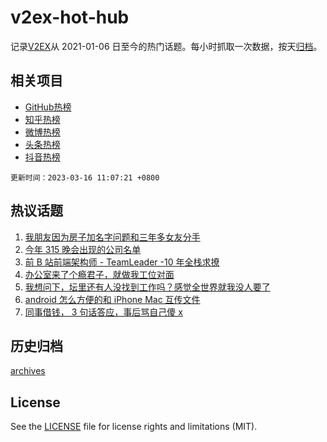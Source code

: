 # v2ex-hot-hub

 记录[V2EX](https://www.v2ex.com/)从 2021-01-06 日至今的热门话题。每小时抓取一次数据，按天[归档](archives)。
 
 ## 相关项目

- [GitHub热榜](https://github.com/snaildev/github-hot-hub)
- [知乎热榜](https://github.com/snaildev/zhihu-hot-hub)
- [微博热榜](https://github.com/snaildev/weibo-hot-hub)
- [头条热榜](https://github.com/snaildev/toutiao-hot-hub)
- [抖音热榜](https://github.com/snaildev/douyin-hot-hub)


 `更新时间：2023-03-16 11:07:21 +0800`

## 热议话题

1. [我朋友因为房子加名字问题和三年多女友分手](https://www.v2ex.com/t/924149)
1. [今年 315 晚会出现的公司名单](https://www.v2ex.com/t/924334)
1. [前 B 站前端架构师 - TeamLeader -10 年全栈求撩](https://www.v2ex.com/t/924183)
1. [办公室来了个瘾君子，就做我工位对面](https://www.v2ex.com/t/924182)
1. [我想问下，坛里还有人没找到工作吗？感觉全世界就我没人要了](https://www.v2ex.com/t/924283)
1. [android 怎么方便的和 iPhone Mac 互传文件](https://www.v2ex.com/t/924140)
1. [同事借钱， 3 句话答应，事后骂自己傻 x](https://www.v2ex.com/t/924304)

## 历史归档

[archives](archives)

## License

See the [LICENSE](LICENSE) file for license rights and limitations (MIT).
